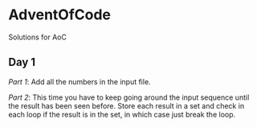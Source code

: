 # AdventOfCode
Solutions for AoC

## Day 1

*Part 1*: Add all the numbers in the input file.

*Part 2*: This time you have to keep going around the input sequence until the result has been seen before. Store each result in a set and check in each loop if the result is in the set, in which case just break the loop.
